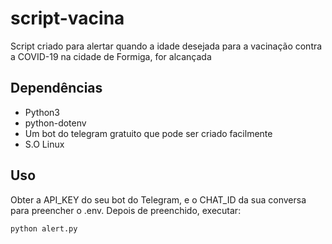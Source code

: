 # script-vacina
Script criado para alertar quando a idade desejada para a vacinação contra a COVID-19 na cidade de Formiga, for alcançada

## Dependências

- Python3
- python-dotenv
- Um bot do telegram gratuito que pode ser criado facilmente
- S.O Linux

## Uso

Obter a API_KEY do seu bot do Telegram, e o CHAT_ID da sua conversa para preencher o .env. Depois de preenchido, executar:

```python
python alert.py
```

